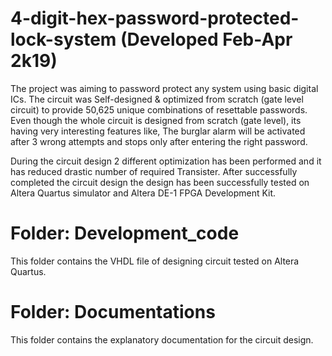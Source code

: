 # 4-digit-hex-password-protected-lock-system (Developed Feb-Apr 2k19)

The project was aiming to password protect any system using basic digital ICs. The circuit was Self-designed & optimized from scratch (gate level circuit) to provide 50,625 unique combinations of resettable passwords. Even though the whole circuit is designed from scratch (gate level), its having very interesting features like, The burglar alarm will be activated after 3 wrong attempts and stops only after entering the right password.

During the circuit design 2 different optimization has been performed and it has reduced drastic number of required Transister. After successfully completed the circuit design the design has been successfully tested on Altera Quartus simulator and Altera DE-1 FPGA Development Kit.

# Folder: Development_code
  This folder contains the VHDL file of designing circuit tested on Altera Quartus.
# Folder: Documentations 
  This folder contains the explanatory documentation for the circuit design.
